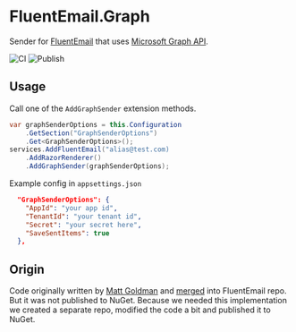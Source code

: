 # FluentEmail.Graph

Sender for [FluentEmail](https://github.com/lukencode/FluentEmail) that uses [Microsoft Graph API](https://docs.microsoft.com/en-us/graph/api/resources/mail-api-overview?view=graph-rest-1.0).

![CI](https://github.com/NatchEurope/FluentEmail.Graph/workflows/CI/badge.svg)
![Publish](https://github.com/NatchEurope/FluentEmail.Graph/workflows/Publish/badge.svg)

## Usage

Call one of the `AddGraphSender` extension methods.

```csharp
var graphSenderOptions = this.Configuration
    .GetSection("GraphSenderOptions")
    .Get<GraphSenderOptions>();
services.AddFluentEmail("alias@test.com)
    .AddRazorRenderer()
    .AddGraphSender(graphSenderOptions);
```

Example config in `appsettings.json`

```json
  "GraphSenderOptions": {
    "AppId": "your app id",
    "TenantId": "your tenant id",
    "Secret": "your secret here",
    "SaveSentItems": true
  },

```

## Origin

Code originally written by [Matt Goldman](https://github.com/matt-goldman) and [merged](https://github.com/lukencode/FluentEmail/pull/218) into FluentEmail repo. But it was not published to NuGet. Because we needed this implementation we created a separate repo, modified the code a bit and published it to NuGet.

